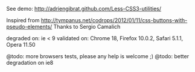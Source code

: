 See demo: http://adriengibrat.github.com/Less-CSS3-utilities/

Inspired from http://tympanus.net/codrops/2012/01/11/css-buttons-with-pseudo-elements/
Thanks to Sergio Camalich

degraded on: ie < 9
validated on: Chrome 18, Firefox 10.0.2, Safari 5.1.1, Opera 11.50

@todo: more browsers tests, please any help is welcome ;)
@todo: better degradation on ie8